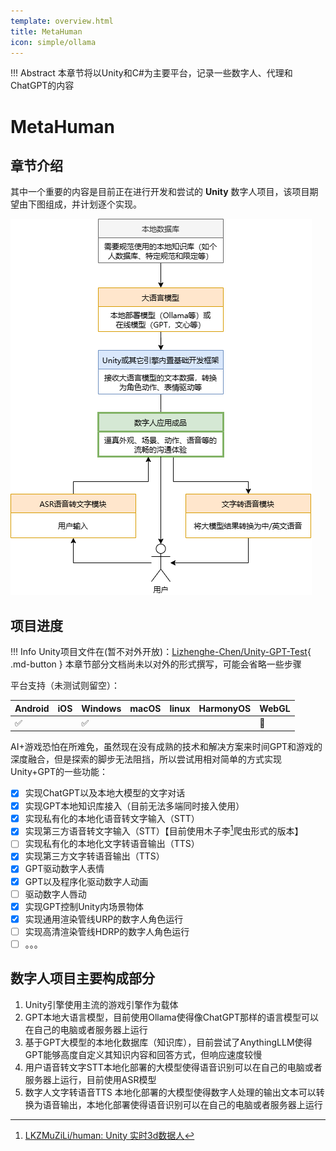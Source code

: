 ```yaml
---
template: overview.html
title: MetaHuman
icon: simple/ollama
---
```

!!! Abstract
    本章节将以Unity和C#为主要平台，记录一些数字人、代理和ChatGPT的内容

# MetaHuman

## 章节介绍

其中一个重要的内容是目前正在进行开发和尝试的 **Unity** 数字人项目，该项目期望由下图组成，并计划逐个实现。

![数字人架构图](image/index/1734595589449.png "数字人架构图")

## 项目进度

!!! Info
    Unity项目文件在(暂不对外开放)：[Lizhenghe-Chen/Unity-GPT-Test](https://github.com/Lizhenghe-Chen/Unity-GPT-Test){ .md-button }
    本章节部分文档尚未以对外的形式撰写，可能会省略一些步骤

平台支持（未测试则留空）：

| Android | iOS | Windows | macOS | linux | HarmonyOS | WebGL |
| ------- | --- | ------- | ----- | ----- | --------- | ----- |
| ✅      |     | ✅      |       |       |           | 🚫    |

AI+游戏恐怕在所难免，虽然现在没有成熟的技术和解决方案来时间GPT和游戏的深度融合，但是探索的脚步无法阻挡，所以尝试用相对简单的方式实现Unity+GPT的一些功能：

* [X] 实现ChatGPT以及本地大模型的文字对话
* [X] 实现GPT本地知识库接入（目前无法多端同时接入使用）
* [X] 实现私有化的本地化语音转文字输入（STT）
* [X] 实现第三方语音转文字输入（STT）【目前使用木子李[^muzili]爬虫形式的版本】
* [ ] 实现私有化的本地化文字转语音输出（TTS）
* [X] 实现第三方文字转语音输出（TTS）
* [X] GPT驱动数字人表情
* [X] GPT以及程序化驱动数字人动画
* [ ] 驱动数字人唇动
* [X] 实现GPT控制Unity内场景物体
* [X] 实现通用渲染管线URP的数字人角色运行
* [ ] 实现高清渲染管线HDRP的数字人角色运行
* [ ] 。。。

## 数字人项目主要构成部分

1. Unity引擎使用主流的游戏引擎作为载体
2. GPT本地大语言模型，目前使用Ollama使得像ChatGPT那样的语言模型可以在自己的电脑或者服务器上运行
3. 基于GPT大模型的本地化数据库（知识库），目前尝试了AnythingLLM使得GPT能够高度自定义其知识内容和回答方式，但响应速度较慢
4. 用户语音转文字STT本地化部署的大模型使得语音识别可以在自己的电脑或者服务器上运行，目前使用ASR模型
5. 数字人文字转语音TTS
   本地化部署的大模型使得数字人处理的输出文本可以转换为语音输出，本地化部署使得语音识别可以在自己的电脑或者服务器上运行


[^muzili]: [LKZMuZiLi/human: Unity 实时3d数据人](https://github.com/LKZMuZiLi/human)